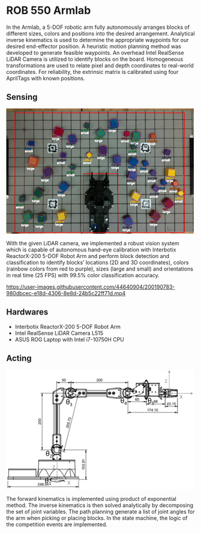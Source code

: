 # ROB 550 Armlab

In the Armlab, a 5-DOF robotic arm fully autonomously arranges blocks of different sizes, colors and positions into the desired arrangement. Analytical inverse kinematics is used to determine the appropriate waypoints for our desired end-effector position. A heuristic motion planning method was developed to generate
feasible waypoints. An overhead Intel RealSense LiDAR Camera is utilized to identify blocks on the board. Homogeneous transformations are used to relate pixel and depth coordinates to real-world coordinates. For reliability, the extrinsic matrix is calibrated using four AprilTags with known positions.

## Sensing

<img src="config/block_detection.png" width="500">

With the given LiDAR camera, we implemented a robust vision system which is capable of autonomous hand-eye calibration with Interbotix ReactorX-200 5-DOF Robot Arm and perform block detection and classification to identify blocks’ locations (2D and 3D coordinates), colors (rainbow colors from red to purple), sizes (large and small) and orientations in real time (25 FPS) with 99.5% color classification accuracy.



https://user-images.githubusercontent.com/44640904/200190783-980dbcec-e18d-4306-8e8d-24b5c22ff71d.mp4


## Hardwares
- Interbotix ReactorX-200 5-DOF Robot Arm
- Intel RealSense LiDAR Camera L515
- ASUS ROG Laptop with Intel i7-10750H CPU



## Acting

<img src="config/rest_config.png" width="500">

The forward kinematics is implemented using product of exponential method. The inverse kinematics is then solved analytically by decomposing the
set of joint variables. The path planning generate a list of joint angles for the arm when picking or placing blocks. In the state machine, the logic of the competition events are implemented.

